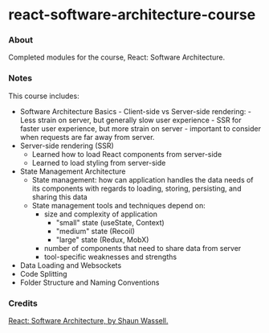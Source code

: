 # react-software-architecture-course

### About

Completed modules for the course, React: Software Architecture.

### Notes

This course includes:

- Software Architecture Basics - Client-side vs Server-side rendering: - Less strain on server, but generally slow user experience - SSR for faster user experience, but more strain on server - important to consider when requests are far away from server.
- Server-side rendering (SSR)
  - Learned how to load React components from server-side
  - Learned to load styling from server-side
- State Management Architecture
  - State management: how can application handles the data needs of its components with regards to loading, storing, persisting, and sharing this data
  - State management tools and techniques depend on:
    - size and complexity of application
      - "small" state (useState, Context)
      - "medium" state (Recoil)
      - "large" state (Redux, MobX)
    - number of components that need to share data from server
    - tool-specific weaknesses and strengths
- Data Loading and Websockets
- Code Splitting
- Folder Structure and Naming Conventions

### Credits

[React: Software Architecture, by Shaun Wassell.](https://www.linkedin.com/learning/react-software-architecture/)

